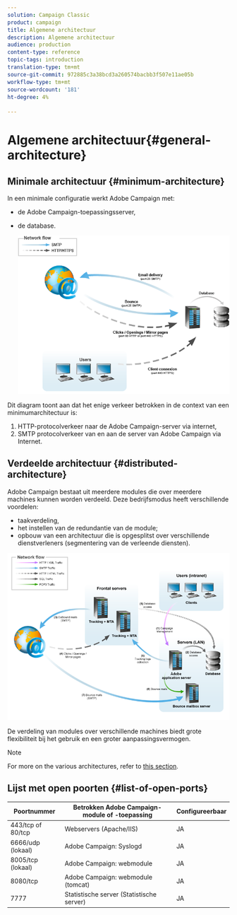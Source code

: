```yaml
---
solution: Campaign Classic
product: campaign
title: Algemene architectuur
description: Algemene architectuur
audience: production
content-type: reference
topic-tags: introduction
translation-type: tm+mt
source-git-commit: 972885c3a38bcd3a260574bacbb3f507e11ae05b
workflow-type: tm+mt
source-wordcount: '181'
ht-degree: 4%

---
```



# Algemene architectuur{#general-architecture}

## Minimale architectuur {#minimum-architecture}

In een minimale configuratie werkt Adobe Campaign met:

* de Adobe Campaign-toepassingsserver,
* de database.

   ![](assets/formation_exploitation.png)

Dit diagram toont aan dat het enige verkeer betrokken in de context van een minimumarchitectuur is:

1. HTTP-protocolverkeer naar de Adobe Campaign-server via internet,
1. SMTP protocolverkeer van en aan de server van Adobe Campaign via Internet.

## Verdeelde architectuur {#distributed-architecture}

Adobe Campaign bestaat uit meerdere modules die over meerdere machines kunnen worden verdeeld. Deze bedrijfsmodus heeft verschillende voordelen:

* taakverdeling,
* het instellen van de redundantie van de module;
* opbouw van een architectuur die is opgesplitst over verschillende dienstverleners (segmentering van de verleende diensten).

![](assets/architecturerepartie.png)

De verdeling van modules over verschillende machines biedt grote flexibiliteit bij het gebruik en een groter aanpassingsvermogen.

>[!NOTE]
>
>For more on the various architectures, refer to [this section](../../installation/using/general-architecture.md).

## Lijst met open poorten {#list-of-open-ports}

| Poortnummer | Betrokken Adobe Campaign-module of -toepassing | Configureerbaar |
|---|---|---|
| 443/tcp of 80/tcp | Webservers (Apache/IIS) | JA |
| 6666/udp (lokaal) | Adobe Campaign: Syslogd | JA |
| 8005/tcp (lokaal) | Adobe Campaign: webmodule | JA |
| 8080/tcp | Adobe Campaign: webmodule (tomcat) | JA |
| 7777 | Statistische server (Statistische server) | JA |

